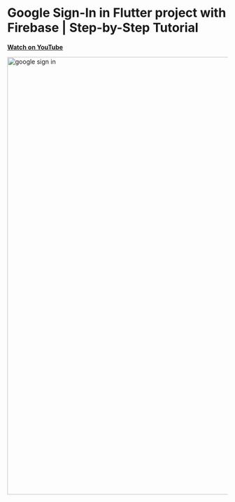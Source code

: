 # Google Sign-In in Flutter project with Firebase | Step-by-Step Tutorial

[**Watch on YouTube**](https://youtu.be/p2P1wypH4Ag)

<p align="left">
  <img width="1000" alt="google sign in" src="https://github.com/IsaiasCuvula/google_sign_in_flutter/assets/68303716/54ac6b47-be37-4b85-a759-0d8231255e4a" />
</p>
